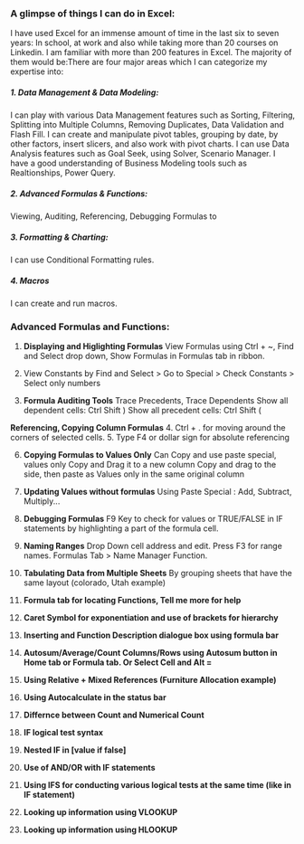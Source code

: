 ### A glimpse of things I can do in Excel:

I have used Excel for an immense amount of time in the last six to seven years: 
In school, at work and also while taking more than 20 courses on Linkedin. I am familiar with more than 200 features in Excel. 
The majority of them would be:There are four major areas which I can categorize my expertise into:

##### 1. Data Management & Data Modeling:
I can play with various Data Management features such as Sorting, Filtering, Splitting into Multiple Columns, Removing Duplicates, Data Validation and Flash Fill. I can create and manipulate pivot tables, grouping by date, by other factors, insert slicers, and also work with pivot charts. I can use Data Analysis features such as Goal Seek, using Solver, Scenario Manager. 
I have a good understanding of Business Modeling tools such as Realtionships, Power Query.


##### 2. Advanced Formulas & Functions:
Viewing, Auditing, Referencing, Debugging Formulas to  

##### 3. Formatting & Charting:
I can use Conditional Formatting rules. 

##### 4. Macros
I can create and run macros.





### Advanced Formulas and Functions: 
1. **Displaying and Higlighting Formulas**
View Formulas using Ctrl + ~, Find and Select drop down, Show Formulas in Formulas tab in ribbon. 
2. View Constants by Find and Select > Go to Special > Check Constants > Select only numbers

3. **Formula Auditing Tools**
Trace Precedents, Trace Dependents
Show all dependent cells: Ctrl Shift )
Show all precedent cells: Ctrl Shift (

**Referencing, Copying Column Formulas**
4. Ctrl + . for moving around the corners of selected cells.
5. Type F4 or dollar sign for absolute referencing

6. **Copying Formulas to Values Only**
Can Copy and use paste special, values only
Copy and Drag it to a new column
Copy and drag to the side, then paste as Values only in the same original column

7. **Updating Values without formulas**
Using Paste Special : Add, Subtract, Multiply...

8. **Debugging Formulas**
F9 Key to check for values or TRUE/FALSE in IF statements by highlighting a part of the formula cell. 

9. **Naming Ranges**
Drop Down cell address and edit. 
Press F3 for range names. 
Formulas Tab > Name Manager Function.

10. **Tabulating Data from Multiple Sheets**
By grouping sheets that have the same layout (colorado, Utah example)

11. **Formula tab for locating Functions, Tell me more for help**

12. **Caret Symbol for exponentiation and use of brackets for hierarchy**

13. **Inserting and Function Description dialogue box using formula bar**

14. **Autosum/Average/Count Columns/Rows using Autosum button in Home tab or Formula tab. Or Select Cell and Alt =**

15. **Using Relative + Mixed References (Furniture Allocation example)**

16. **Using Autocalculate in the status bar**

17. **Differnce between Count and Numerical Count**

18. **IF logical test syntax**

19. **Nested IF in [value if false]**

20. **Use of AND/OR with IF statements**

21. **Using IFS for conducting various logical tests at the same time (like in IF statement)**

22. **Looking up information using VLOOKUP**

23. **Looking up information using HLOOKUP**
